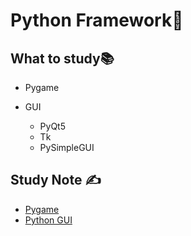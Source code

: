 # Python Framework🚀

## What to study📚

- Pygame

- GUI
  - PyQt5
  - Tk
  - PySimpleGUI

## Study Note ✍️

- [Pygame](https://github.com/erinchocolate/teach-myself-cs/blob/master/Programming/Pygame.md)
- [Python GUI](https://github.com/erinchocolate/teach-myself-cs/blob/master/Programming/Python%20GUI.md)
